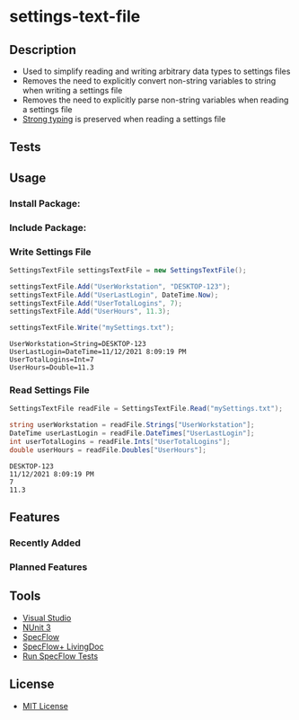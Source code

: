 # settings-text-file

## Description
* Used to simplify reading and writing arbitrary data types to settings files
* Removes the need to explicitly convert non-string variables to string when writing a settings file
* Removes the need to explicitly parse non-string variables when reading a settings file
* [Strong typing](https://en.wikipedia.org/wiki/Strong_and_weak_typing) is preserved when reading a settings file

## Tests

## Usage
### Install Package:
### Include Package:

### Write Settings File
```C#
SettingsTextFile settingsTextFile = new SettingsTextFile();

settingsTextFile.Add("UserWorkstation", "DESKTOP-123");
settingsTextFile.Add("UserLastLogin", DateTime.Now);
settingsTextFile.Add("UserTotalLogins", 7);
settingsTextFile.Add("UserHours", 11.3);

settingsTextFile.Write("mySettings.txt");
```
```Text
UserWorkstation=String=DESKTOP-123
UserLastLogin=DateTime=11/12/2021 8:09:19 PM
UserTotalLogins=Int=7
UserHours=Double=11.3
```

### Read Settings File
```C#
SettingsTextFile readFile = SettingsTextFile.Read("mySettings.txt");

string userWorkstation = readFile.Strings["UserWorkstation"];
DateTime userLastLogin = readFile.DateTimes["UserLastLogin"];
int userTotalLogins = readFile.Ints["UserTotalLogins"];
double userHours = readFile.Doubles["UserHours"];
```
```Text
DESKTOP-123
11/12/2021 8:09:19 PM
7
11.3
```

## Features
### Recently Added
### Planned Features

## Tools
* [Visual Studio](https://visualstudio.microsoft.com/vs/)
* [NUnit 3](https://nunit.org/)
* [SpecFlow](https://specflow.org/tools/specflow/)
* [SpecFlow+ LivingDoc](https://specflow.org/tools/living-doc/)
* [Run SpecFlow Tests](https://github.com/marketplace/actions/run-specflow-tests)
## License
* [MIT License](https://github.com/cryptic-wizard/settings-file/blob/main/LICENSE.md)

